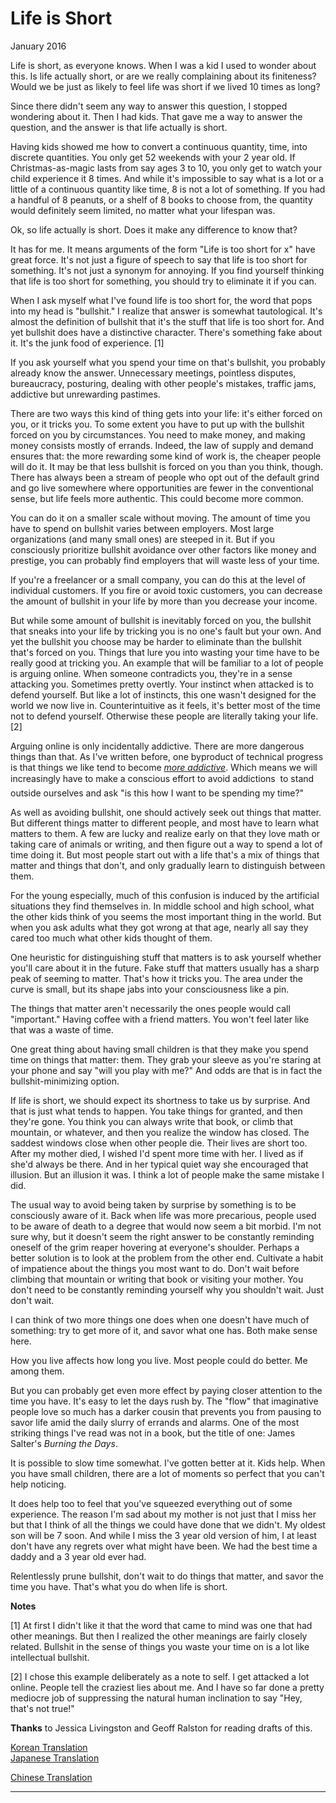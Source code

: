# Life is Short
  
  
  
  
January 2016  
  
Life is short, as everyone knows. When I was a kid I used to wonder about
this. Is life actually short, or are we really complaining about its
finiteness? Would we be just as likely to feel life was short if we lived 10
times as long?  
  
Since there didn't seem any way to answer this question, I stopped wondering
about it. Then I had kids. That gave me a way to answer the question, and the
answer is that life actually is short.  
  
Having kids showed me how to convert a continuous quantity, time, into
discrete quantities. You only get 52 weekends with your 2 year old. If
Christmas-as-magic lasts from say ages 3 to 10, you only get to watch your
child experience it 8 times. And while it's impossible to say what is a lot or
a little of a continuous quantity like time, 8 is not a lot of something. If
you had a handful of 8 peanuts, or a shelf of 8 books to choose from, the
quantity would definitely seem limited, no matter what your lifespan was.  
  
Ok, so life actually is short. Does it make any difference to know that?  
  
It has for me. It means arguments of the form "Life is too short for x" have
great force. It's not just a figure of speech to say that life is too short
for something. It's not just a synonym for annoying. If you find yourself
thinking that life is too short for something, you should try to eliminate it
if you can.  
  
When I ask myself what I've found life is too short for, the word that pops
into my head is "bullshit." I realize that answer is somewhat tautological.
It's almost the definition of bullshit that it's the stuff that life is too
short for. And yet bullshit does have a distinctive character. There's
something fake about it. It's the junk food of experience. [1]  
  
If you ask yourself what you spend your time on that's bullshit, you probably
already know the answer. Unnecessary meetings, pointless disputes,
bureaucracy, posturing, dealing with other people's mistakes, traffic jams,
addictive but unrewarding pastimes.  
  
There are two ways this kind of thing gets into your life: it's either forced
on you, or it tricks you. To some extent you have to put up with the bullshit
forced on you by circumstances. You need to make money, and making money
consists mostly of errands. Indeed, the law of supply and demand ensures that:
the more rewarding some kind of work is, the cheaper people will do it. It may
be that less bullshit is forced on you than you think, though. There has
always been a stream of people who opt out of the default grind and go live
somewhere where opportunities are fewer in the conventional sense, but life
feels more authentic. This could become more common.  
  
You can do it on a smaller scale without moving. The amount of time you have
to spend on bullshit varies between employers. Most large organizations (and
many small ones) are steeped in it. But if you consciously prioritize bullshit
avoidance over other factors like money and prestige, you can probably find
employers that will waste less of your time.  
  
If you're a freelancer or a small company, you can do this at the level of
individual customers. If you fire or avoid toxic customers, you can decrease
the amount of bullshit in your life by more than you decrease your income.  
  
But while some amount of bullshit is inevitably forced on you, the bullshit
that sneaks into your life by tricking you is no one's fault but your own. And
yet the bullshit you choose may be harder to eliminate than the bullshit
that's forced on you. Things that lure you into wasting your time have to be
really good at tricking you. An example that will be familiar to a lot of
people is arguing online. When someone contradicts you, they're in a sense
attacking you. Sometimes pretty overtly. Your instinct when attacked is to
defend yourself. But like a lot of instincts, this one wasn't designed for the
world we now live in. Counterintuitive as it feels, it's better most of the
time not to defend yourself. Otherwise these people are literally taking your
life. [2]  
  
Arguing online is only incidentally addictive. There are more dangerous things
than that. As I've written before, one byproduct of technical progress is that
things we like tend to become [_more addictive_](addiction.html). Which means
we will increasingly have to make a conscious effort to avoid addictions  to
stand outside ourselves and ask "is this how I want to be spending my time?"  
  
As well as avoiding bullshit, one should actively seek out things that matter.
But different things matter to different people, and most have to learn what
matters to them. A few are lucky and realize early on that they love math or
taking care of animals or writing, and then figure out a way to spend a lot of
time doing it. But most people start out with a life that's a mix of things
that matter and things that don't, and only gradually learn to distinguish
between them.  
  
For the young especially, much of this confusion is induced by the artificial
situations they find themselves in. In middle school and high school, what the
other kids think of you seems the most important thing in the world. But when
you ask adults what they got wrong at that age, nearly all say they cared too
much what other kids thought of them.  
  
One heuristic for distinguishing stuff that matters is to ask yourself whether
you'll care about it in the future. Fake stuff that matters usually has a
sharp peak of seeming to matter. That's how it tricks you. The area under the
curve is small, but its shape jabs into your consciousness like a pin.  
  
The things that matter aren't necessarily the ones people would call
"important." Having coffee with a friend matters. You won't feel later like
that was a waste of time.  
  
One great thing about having small children is that they make you spend time
on things that matter: them. They grab your sleeve as you're staring at your
phone and say "will you play with me?" And odds are that is in fact the
bullshit-minimizing option.  
  
If life is short, we should expect its shortness to take us by surprise. And
that is just what tends to happen. You take things for granted, and then
they're gone. You think you can always write that book, or climb that
mountain, or whatever, and then you realize the window has closed. The saddest
windows close when other people die. Their lives are short too. After my
mother died, I wished I'd spent more time with her. I lived as if she'd always
be there. And in her typical quiet way she encouraged that illusion. But an
illusion it was. I think a lot of people make the same mistake I did.  
  
The usual way to avoid being taken by surprise by something is to be
consciously aware of it. Back when life was more precarious, people used to be
aware of death to a degree that would now seem a bit morbid. I'm not sure why,
but it doesn't seem the right answer to be constantly reminding oneself of the
grim reaper hovering at everyone's shoulder. Perhaps a better solution is to
look at the problem from the other end. Cultivate a habit of impatience about
the things you most want to do. Don't wait before climbing that mountain or
writing that book or visiting your mother. You don't need to be constantly
reminding yourself why you shouldn't wait. Just don't wait.  
  
I can think of two more things one does when one doesn't have much of
something: try to get more of it, and savor what one has. Both make sense
here.  
  
How you live affects how long you live. Most people could do better. Me among
them.  
  
But you can probably get even more effect by paying closer attention to the
time you have. It's easy to let the days rush by. The "flow" that imaginative
people love so much has a darker cousin that prevents you from pausing to
savor life amid the daily slurry of errands and alarms. One of the most
striking things I've read was not in a book, but the title of one: James
Salter's _Burning the Days_.  
  
It is possible to slow time somewhat. I've gotten better at it. Kids help.
When you have small children, there are a lot of moments so perfect that you
can't help noticing.  
  
It does help too to feel that you've squeezed everything out of some
experience. The reason I'm sad about my mother is not just that I miss her but
that I think of all the things we could have done that we didn't. My oldest
son will be 7 soon. And while I miss the 3 year old version of him, I at least
don't have any regrets over what might have been. We had the best time a daddy
and a 3 year old ever had.  
  
Relentlessly prune bullshit, don't wait to do things that matter, and savor
the time you have. That's what you do when life is short.  
  
  
  
  
  
  
  
 **Notes**  
  
[1] At first I didn't like it that the word that came to mind was one that had
other meanings. But then I realized the other meanings are fairly closely
related. Bullshit in the sense of things you waste your time on is a lot like
intellectual bullshit.  
  
[2] I chose this example deliberately as a note to self. I get attacked a lot
online. People tell the craziest lies about me. And I have so far done a
pretty mediocre job of suppressing the natural human inclination to say "Hey,
that's not true!"  
  
 **Thanks** to Jessica Livingston and Geoff Ralston for reading drafts of
this.  
  
  
  
  
[Korean Translation](https://blog.naver.com/happy_alpaca/221346692172)  
[Japanese Translation](https://note.com/tokyojack/n/ne4c25e990634)  
  
[Chinese Translation](https://www.jianshu.com/p/682429f8ac3f)  
  
  
  
  

* * *

